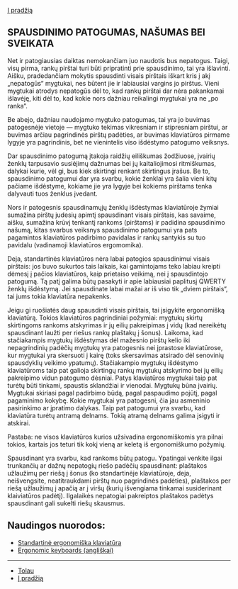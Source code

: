 [Į pradžią](../README.md)

SPAUSDINIMO PATOGUMAS, NAŠUMAS BEI SVEIKATA
-------------------------------------------

Net ir patogiausias daiktas nemokančiam juo naudotis bus nepatogus. Taigi, visų pirma, rankų pirštai turi būti pripratinti prie spausdinimo, tai yra išlavinti. Aišku, pradedančiam mokytis spausdinti visais pirštais iškart kris į akį „nepatogūs“ mygtukai, nes būtent jie ir labiausiai vargins jo pirštus. Vieni mygtukai atrodys nepatogūs dėl to, kad rankų pirštai dar nėra pakankamai išlavėję, kiti dėl to, kad kokie nors dažniau reikalingi mygtukai yra ne „po ranka“.

Be abejo, dažniau naudojamo mygtuko patogumas, tai yra jo buvimas patogesnėje vietoje — mygtuko tekimas vikresniam ir stipresniam pirštui, ar buvimas arčiau pagrindinės pirštų padėties, ar buvimas klaviatūros pirmame lygyje yra pagrindinis, bet ne vienintelis viso išdėstymo patogumo veiksnys.

Dar spausdinimo patogumą įtakoja raidžių eiliškumas žodžiuose, įvairių ženklų tarpusavio susiėjimų dažnumas bei jų kaitaliojimosi ritmiškumas, dalykai kurie, vėl gi, bus kiek skirtingi renkant skirtingus įrašus. Be to, spausdinimo patogumui dar yra svarbu, kokie ženklai yra šalia vieni kitų pačiame išdėstyme, kokiame jie yra lygyje bei kokiems pirštams tenka dalyvauti tuos ženklus įvedant.

Nors ir patogesnis spausdinamųjų ženklų išdėstymas klaviatūroje žymiai sumažina pirštų judesių apimtį spausdinant visais pirštais, kas savaime, aišku, sumažina krūvį tenkantį rankoms (pirštams) ir padidina spausdinimo našumą, kitas svarbus veiksnys spausdinimo patogumui yra pats pagamintos klaviatūros padirbimo pavidalas ir rankų santykis su tuo pavidalu (vadinamoji klaviatūros ergomomika).

Deja, standartinės klaviatūros nėra labai patogios spausdinimui visais pirštais: jos buvo sukurtos tais laikais, kai gamintojams teko labiau kreipti dėmesį į pačios klaviatūros, kaip prietaiso veikimą, nei į spausdintojo patogumą. Tą patį galima būtų pasakyti ir apie labiausiai paplitusį QWERTY ženklų išdėstymą. Jei spausdinate labai mažai ar iš viso tik „dviem pirštais“, tai jums tokia klaviatūra nepakenks.

Jeigu gi ruošiatės daug spausdinti visais pirštais, tai įsigykite ergonomišką klaviatūrą. Tokios klaviatūros pagrindiniai požymiai: mygtukų skirtų skirtingoms rankoms atskyrimas ir jų eilių pakreipimas į vidų (kad nereikėtų spausdinant laužti per riešus rankų plaštakų į šonus). Laikoma, kad stačiakampis mygtukų išdėstymas dėl mažesnio pirštų kelio iki nepagrindinių padėčių mygtukų yra patogesnis nei įprastose klaviatūrose, kur mygtukai yra skersuoti į kairę (toks skersavimas atsirado dėl senovinių spausdyklių veikimo ypatumų). Stačiakampio mygtukų išdėstymo klaviatūroms taip pat galioja skirtingų rankų mygtukų atskyrimo bei jų eilių pakreipimo vidun patogumo dėsniai. Patys klaviatūros mygtukai taip pat turėtų būti tinkami, spaustis sklandžiai ir vienodai. Mygtukų būna įvairių. Mygtukai skiriasi pagal padirbimo būdą, pagal paspaudimo pojūtį, pagal pagaminimo kokybę. Kokie mygtukai yra patogesni, čia jau asmeninio pasirinkimo ar įpratimo dalykas. Taip pat patogumui yra svarbu, kad klaviatūra turėtų antramą delnams. Tokią atramą delnams galima įsigyti ir atskirai.

Pastaba: ne visos klaviatūros kurios užsivadina ergonomiškomis yra pilnai tokios, kartais jos teturi tik kokį vieną ar keletą iš ergonomiškumo požymių.

Spausdinant yra svarbu, kad rankoms būtų patogu. Ypatingai venkite ilgai trunkančių ar dažnų nepatogių riešo padėčių spausdinant: plaštakos užlaužimų per riešą į šonus (ko standartinėje klaviatūroje, deja, neišvengsite, neatitraukdami pirštų nuo pagrindinės padėties), plaštakos per riešą užlaužimų į apačią ar į viršų (kurių išvengiama tinkamai susiderinant klaiviatūros padėtį). Ilgalaikės nepatogiai pakreiptos plaštakos padėtys spausdinant gali sukelti riešų skausmus.

## Naudingos nuorodos:

- [Standartinė ergonomiška klaviatūra](https://albuck.github.io/SEL-keyboard/SKAITYK.html)
- [Ergonomic keyboards (angliškai)](http://xahlee.info/kbd/ergonomic_keyboards_index.html)

--------------------------------------------------------------------

+ [Tolau](kaip_atsirado_ratise.md)
+ [Į pradžią](../README.md)

